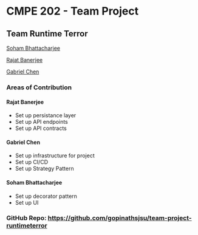 # CMPE 202 - Team Project
 ## Team Runtime Terror
 [Soham Bhattacharjee](mailto:soham.bhattacharjee@sjsu.edu)
 
 [Rajat Banerjee](mailto:rajat.banerjee@sjsu.edu)
 
 [Gabriel Chen](mailto:gabriel.chen@sjsu.edu)

### Areas of Contribution

#### Rajat Banerjee

- Set up persistance layer
- Set up API endpoints
- Set up API contracts

#### Gabriel Chen

- Set up infrastructure for project
- Set up CI/CD
- Set up Strategy Pattern

#### Soham Bhattacharjee

- Set up decorator pattern
- Set up UI

### GitHub Repo: https://github.com/gopinathsjsu/team-project-runtimeterror


